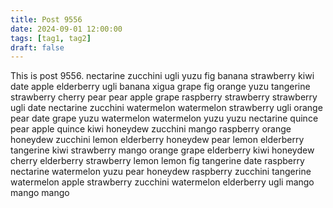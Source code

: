 ```yaml
---
title: Post 9556
date: 2024-09-01 12:00:00
tags: [tag1, tag2]
draft: false
---
```

This is post 9556.
nectarine
zucchini
ugli
yuzu
fig
banana
strawberry
kiwi
date
apple
elderberry
ugli
banana
xigua
grape
fig
orange
yuzu
tangerine
strawberry
cherry
pear
pear
apple
grape
raspberry
strawberry
strawberry
ugli
date
nectarine
zucchini
watermelon
watermelon
strawberry
ugli
orange
pear
date
grape
yuzu
watermelon
watermelon
yuzu
yuzu
nectarine
quince
pear
apple
quince
kiwi
honeydew
zucchini
mango
raspberry
orange
honeydew
zucchini
lemon
elderberry
honeydew
pear
lemon
elderberry
tangerine
kiwi
strawberry
mango
orange
grape
elderberry
kiwi
honeydew
cherry
elderberry
strawberry
lemon
lemon
fig
tangerine
date
raspberry
nectarine
watermelon
yuzu
pear
honeydew
raspberry
zucchini
tangerine
watermelon
apple
strawberry
zucchini
watermelon
elderberry
ugli
mango
mango
mango

